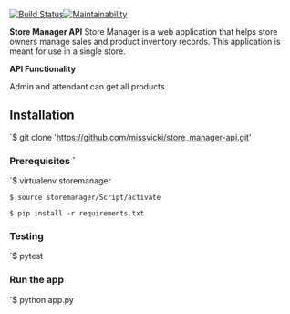 
[![**Build Status**](https://travis-ci.org/missvicki/store_manager-api.svg?branch=161204537-admin-attendant-get-all-products)](https://travis-ci.org/missvicki/store_manager-api )[![Maintainability](https://api.codeclimate.com/v1/badges/a68f287f8f7b9bf13c07/maintainability)](https://codeclimate.com/github/missvicki/store_manager-api/maintainability) 


**Store Manager API** 
Store Manager is a web application that helps store owners manage sales and product inventory records. This application is meant for use in a single store.    


**API Functionality**

Admin and attendant can get all products

## Installation
`$ git clone 'https://github.com/missvicki/store_manager-api.git'


### Prerequisites `

`$ virtualenv storemanager

`$ source storemanager/Script/activate`

`$ pip install -r requirements.txt`

### Testing
`$ pytest 

### Run the app

`$ python app.py




